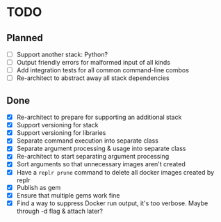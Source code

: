 # TODO

## Planned

- [ ] Support another stack: Python?
- [ ] Output friendly errors for malformed input of all kinds
- [ ] Add integration tests for all common command-line combos
- [ ] Re-architect to abstract away all stack dependencies

## Done

- [x] Re-architect to prepare for supporting an additional stack
- [x] Support versioning for stack
- [x] Support versioning for libraries
- [x] Separate command execution into separate class
- [x] Separate argument processing & usage into separate class
- [x] Re-architect to start separating argument processing
- [x] Sort arguments so that unnecessary images aren't created
- [x] Have a `replr prune` command to delete all docker images created by replr
- [x] Publish as gem
- [x] Ensure that multiple gems work fine
- [x] Find a way to suppress Docker run output, it's too verbose. Maybe through -d flag & attach later?
